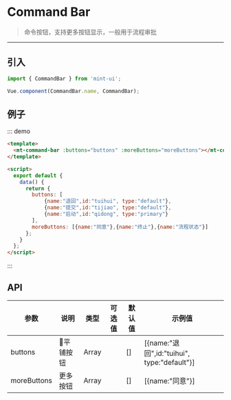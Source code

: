 # Command Bar

> 命令按钮，支持更多按钮显示，一般用于流程审批

-------------

## 引入

```javascript
import { CommandBar } from 'mint-ui';

Vue.component(CommandBar.name, CommandBar);
```

## 例子

::: demo
```html
<template>
  <mt-command-bar :buttons="buttons" :moreButtons="moreButtons"></mt-command-bar>
</template>

<script>
  export default {
    data() {
      return {
        buttons: [
            {name:"退回",id:"tuihui", type:"default"},
            {name:"提交",id:"tijiao", type:"default"},
            {name:"启动",id:"qidong", type:"primary"}
        ],
        moreButtons: [{name:"同意"},{name:"终止"},{name:"流程状态"}]
      };
    }
  };
</script>
```
:::


## API
| 参数 | 说明 | 类型 | 可选值 | 默认值 | 示例值 |
|------|-------|---------|-------|--------|--------|
| buttons | 平铺按钮 | Array |  | [] | [{name:"退回",id:"tuihui", type:"default"}] |
| moreButtons | 更多按钮 | Array | | [] | [{name:"同意"}] |


